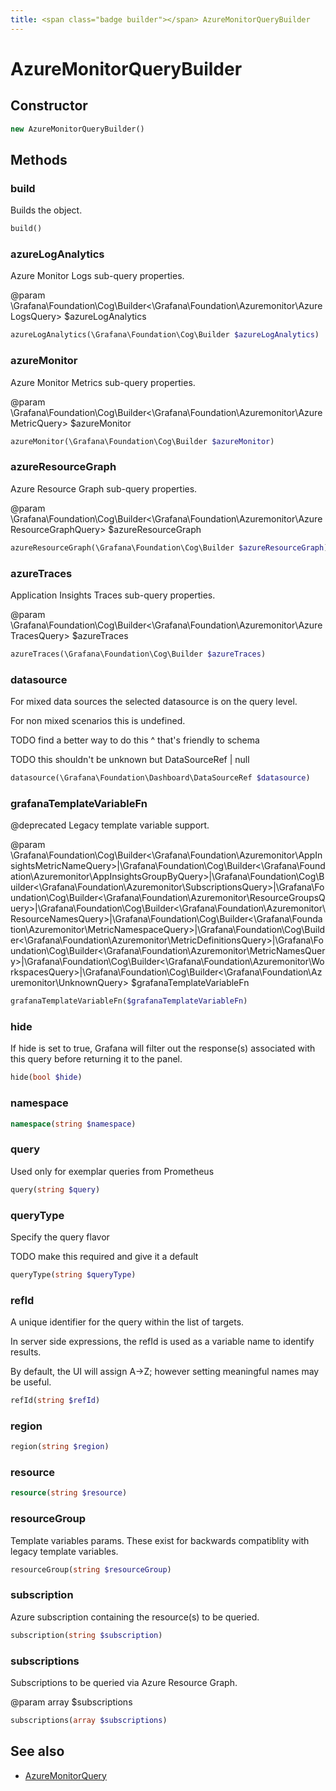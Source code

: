 ```yaml
---
title: <span class="badge builder"></span> AzureMonitorQueryBuilder
---
```

# <span class="badge builder"></span> AzureMonitorQueryBuilder

## Constructor

```php
new AzureMonitorQueryBuilder()
```
## Methods

### <span class="badge object-method"></span> build

Builds the object.

```php
build()
```

### <span class="badge object-method"></span> azureLogAnalytics

Azure Monitor Logs sub-query properties.

@param \Grafana\Foundation\Cog\Builder<\Grafana\Foundation\Azuremonitor\AzureLogsQuery> $azureLogAnalytics

```php
azureLogAnalytics(\Grafana\Foundation\Cog\Builder $azureLogAnalytics)
```

### <span class="badge object-method"></span> azureMonitor

Azure Monitor Metrics sub-query properties.

@param \Grafana\Foundation\Cog\Builder<\Grafana\Foundation\Azuremonitor\AzureMetricQuery> $azureMonitor

```php
azureMonitor(\Grafana\Foundation\Cog\Builder $azureMonitor)
```

### <span class="badge object-method"></span> azureResourceGraph

Azure Resource Graph sub-query properties.

@param \Grafana\Foundation\Cog\Builder<\Grafana\Foundation\Azuremonitor\AzureResourceGraphQuery> $azureResourceGraph

```php
azureResourceGraph(\Grafana\Foundation\Cog\Builder $azureResourceGraph)
```

### <span class="badge object-method"></span> azureTraces

Application Insights Traces sub-query properties.

@param \Grafana\Foundation\Cog\Builder<\Grafana\Foundation\Azuremonitor\AzureTracesQuery> $azureTraces

```php
azureTraces(\Grafana\Foundation\Cog\Builder $azureTraces)
```

### <span class="badge object-method"></span> datasource

For mixed data sources the selected datasource is on the query level.

For non mixed scenarios this is undefined.

TODO find a better way to do this ^ that's friendly to schema

TODO this shouldn't be unknown but DataSourceRef | null

```php
datasource(\Grafana\Foundation\Dashboard\DataSourceRef $datasource)
```

### <span class="badge object-method"></span> grafanaTemplateVariableFn

@deprecated Legacy template variable support.

@param \Grafana\Foundation\Cog\Builder<\Grafana\Foundation\Azuremonitor\AppInsightsMetricNameQuery>|\Grafana\Foundation\Cog\Builder<\Grafana\Foundation\Azuremonitor\AppInsightsGroupByQuery>|\Grafana\Foundation\Cog\Builder<\Grafana\Foundation\Azuremonitor\SubscriptionsQuery>|\Grafana\Foundation\Cog\Builder<\Grafana\Foundation\Azuremonitor\ResourceGroupsQuery>|\Grafana\Foundation\Cog\Builder<\Grafana\Foundation\Azuremonitor\ResourceNamesQuery>|\Grafana\Foundation\Cog\Builder<\Grafana\Foundation\Azuremonitor\MetricNamespaceQuery>|\Grafana\Foundation\Cog\Builder<\Grafana\Foundation\Azuremonitor\MetricDefinitionsQuery>|\Grafana\Foundation\Cog\Builder<\Grafana\Foundation\Azuremonitor\MetricNamesQuery>|\Grafana\Foundation\Cog\Builder<\Grafana\Foundation\Azuremonitor\WorkspacesQuery>|\Grafana\Foundation\Cog\Builder<\Grafana\Foundation\Azuremonitor\UnknownQuery> $grafanaTemplateVariableFn

```php
grafanaTemplateVariableFn($grafanaTemplateVariableFn)
```

### <span class="badge object-method"></span> hide

If hide is set to true, Grafana will filter out the response(s) associated with this query before returning it to the panel.

```php
hide(bool $hide)
```

### <span class="badge object-method"></span> namespace

```php
namespace(string $namespace)
```

### <span class="badge object-method"></span> query

Used only for exemplar queries from Prometheus

```php
query(string $query)
```

### <span class="badge object-method"></span> queryType

Specify the query flavor

TODO make this required and give it a default

```php
queryType(string $queryType)
```

### <span class="badge object-method"></span> refId

A unique identifier for the query within the list of targets.

In server side expressions, the refId is used as a variable name to identify results.

By default, the UI will assign A->Z; however setting meaningful names may be useful.

```php
refId(string $refId)
```

### <span class="badge object-method"></span> region

```php
region(string $region)
```

### <span class="badge object-method"></span> resource

```php
resource(string $resource)
```

### <span class="badge object-method"></span> resourceGroup

Template variables params. These exist for backwards compatiblity with legacy template variables.

```php
resourceGroup(string $resourceGroup)
```

### <span class="badge object-method"></span> subscription

Azure subscription containing the resource(s) to be queried.

```php
subscription(string $subscription)
```

### <span class="badge object-method"></span> subscriptions

Subscriptions to be queried via Azure Resource Graph.

@param array<string> $subscriptions

```php
subscriptions(array $subscriptions)
```

## See also

 * <span class="badge object-type-class"></span> [AzureMonitorQuery](./object-AzureMonitorQuery.md)

